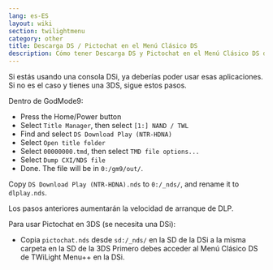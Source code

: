 ```yaml
---
lang: es-ES
layout: wiki
section: twilightmenu
category: other
title: Descarga DS / Pictochat en el Menú Clásico DS
description: Cómo tener Descarga DS y Pictochat en el Menú Clásico DS de TWiLight Menu++
---
```


Si estás usando una consola DSi, ya deberías poder usar esas aplicaciones. Si no es el caso y tienes una 3DS, sigue estos pasos.

Dentro de GodMode9:
- Press the Home/Power button
- Select `Title Manager`, then select `[1:] NAND / TWL`
- Find and select `DS Download Play (NTR-HDNA)`
- Select `Open title folder`
- Select `00000000.tmd`, then select `TMD file options...`
- Select `Dump CXI/NDS file`
- Done. The file will be in `0:/gm9/out/`.

Copy `DS Download Play (NTR-HDNA).nds` to `0:/_nds/`, and rename it to `dlplay.nds`.

Los pasos anteriores aumentarán la velocidad de arranque de DLP.

Para usar Pictochat en 3DS (se necesita una DSi):
- Copia `pictochat.nds` desde `sd:/_nds/` en la SD de la DSi a la misma carpeta en la SD de la 3DS Primero debes acceder al Menú Clásico DS de TWiLight Menu++ en la DSi.
